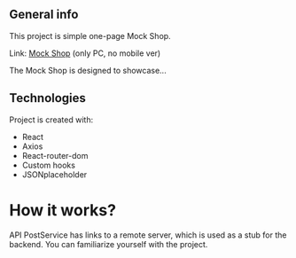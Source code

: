 ## General info
This project is simple one-page Mock Shop.

Link: [Mock Shop](https://1unemployedcoder.github.io/Mock-Shop) (only PC, no mobile ver)

The Mock Shop is designed to showcase...	
## Technologies
Project is created with:
* React
* Axios
* React-router-dom
* Custom hooks
* JSONplaceholder

# How it works?
API PostService has links to a remote server, which is used as a stub for the backend. You can familiarize yourself with the project. 
